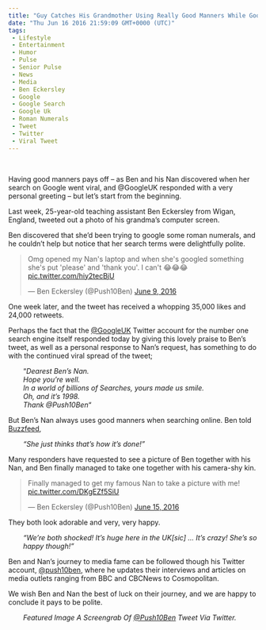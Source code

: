 ```yaml
---
title: "Guy Catches His Grandmother Using Really Good Manners While Googling"
date: "Thu Jun 16 2016 21:59:09 GMT+0000 (UTC)"
tags: 
 - Lifestyle
 - Entertainment
 - Humor
 - Pulse
 - Senior Pulse
 - News
 - Media
 - Ben Eckersley
 - Google
 - Google Search
 - Google Uk
 - Roman Numerals
 - Tweet
 - Twitter
 - Viral Tweet
---
```

<p><!--OffDef--><br>
<!--Ads1--></p><p>Having good manners pays off &#x2013; as Ben and his Nan discovered when her search on Google went viral, and @GoogleUK responded with a very personal greeting &#x2013; but let&#x2019;s start from the beginning.</p><p>Last week, 25-year-old teaching assistant Ben Eckersley from Wigan, England, tweeted out a photo of his grandma&#x2019;s computer screen.</p><p>Ben discovered that she&#x2019;d been trying to google some roman numerals, and he couldn&#x2019;t help but notice that her search terms were delightfully polite.</p><blockquote class="twitter-tweet" data-width="500"><p lang="en" dir="ltr">Omg opened my Nan&apos;s laptop and when she&apos;s googled something she&apos;s put &apos;please&apos; and &apos;thank you&apos;. I can&apos;t &#x1F602;&#x1F602;&#x1F602; <a href="https://t.co/hiy2tecBjU" onclick="__gaTracker(&apos;send&apos;, &apos;event&apos;, &apos;outbound-article&apos;, &apos;https://t.co/hiy2tecBjU&apos;, &apos;pic.twitter.com/hiy2tecBjU&apos;);">pic.twitter.com/hiy2tecBjU</a></p>
<p>&#x2014; Ben Eckersley (@Push10Ben) <a href="https://twitter.com/Push10Ben/status/740980720726908929" onclick="__gaTracker(&apos;send&apos;, &apos;event&apos;, &apos;outbound-article&apos;, &apos;https://twitter.com/Push10Ben/status/740980720726908929&apos;, &apos;June 9, 2016&apos;);">June 9, 2016</a></p></blockquote><p><script async src="//platform.twitter.com/widgets.js" charset="utf-8"></script></p><p>One week later, and the tweet has received a whopping 35,000 likes and 24,000 retweets.</p><p>Perhaps the fact that the <a href="https://twitter.com/GoogleUK" onclick="__gaTracker(&apos;send&apos;, &apos;event&apos;, &apos;outbound-article&apos;, &apos;https://twitter.com/GoogleUK&apos;, &apos;@GoogleUK&apos;);">@GoogleUK</a> Twitter account for the number one search engine itself responded today by giving this lovely praise to Ben&#x2019;s tweet, as well as a personal response to Nan&#x2019;s request, has something to do with the continued viral spread of the tweet;</p><p style="padding-left: 30px;">&#x201C;<em>Dearest Ben&#x2019;s Nan.</em><br>
<em> Hope you&#x2019;re well.</em><br>
<em> In a world of billions of Searches, yours made us smile.</em><br>
<em> Oh, and it&#x2019;s 1998.</em><br>
<em>Thank @Push10Ben</em>&#x201C;</p><p><script async src="//platform.twitter.com/widgets.js" charset="utf-8"></script></p><p>But Ben&#x2019;s Nan always uses good manners when searching online. Ben&#xA0;told <a href="https://www.buzzfeed.com/bradesposito/pls-google-ty?utm_term=.qrW9O0oKl#.enLMWy9bA" onclick="__gaTracker(&apos;send&apos;, &apos;event&apos;, &apos;outbound-article&apos;, &apos;https://www.buzzfeed.com/bradesposito/pls-google-ty?utm_term=.qrW9O0oKl#.enLMWy9bA&apos;, &apos;Buzzfeed&apos;);">Buzzfeed</a>,</p><p style="padding-left: 30px;"><em>&#x201C;She just thinks that&#x2019;s how it&#x2019;s done!&#x201D;</em></p><p>Many responders have requested to see a picture of Ben together with his Nan, and Ben finally managed to take one together with his camera-shy kin.</p><blockquote class="twitter-tweet" data-width="500"><p lang="en" dir="ltr">Finally managed to get my famous Nan to take a picture with me! <a href="https://t.co/DKgEZf5SiU" onclick="__gaTracker(&apos;send&apos;, &apos;event&apos;, &apos;outbound-article&apos;, &apos;https://t.co/DKgEZf5SiU&apos;, &apos;pic.twitter.com/DKgEZf5SiU&apos;);">pic.twitter.com/DKgEZf5SiU</a></p>
<p>&#x2014; Ben Eckersley (@Push10Ben) <a href="https://twitter.com/Push10Ben/status/743152128286425088" onclick="__gaTracker(&apos;send&apos;, &apos;event&apos;, &apos;outbound-article&apos;, &apos;https://twitter.com/Push10Ben/status/743152128286425088&apos;, &apos;June 15, 2016&apos;);">June 15, 2016</a></p></blockquote><p><script async src="//platform.twitter.com/widgets.js" charset="utf-8"></script></p><p><!--Ads2--></p><p>They both look adorable and very, very happy.</p><p style="padding-left: 30px;"><em>&#x201C;We&#x2019;re both shocked! It&#x2019;s huge here in the UK[sic] &#x2026; It&#x2019;s crazy! She&#x2019;s so happy though!&#x201D;</em></p><p>Ben and Nan&#x2019;s journey to media fame can be followed though his Twitter account,&#xA0;<a href="https://twitter.com/Push10Ben" onclick="__gaTracker(&apos;send&apos;, &apos;event&apos;, &apos;outbound-article&apos;, &apos;https://twitter.com/Push10Ben&apos;, &apos;@push10ben&apos;);">@push10ben</a>, where he updates their interviews and articles on media outlets ranging from BBC and CBCNews to Cosmopolitan.</p><p>We wish Ben and Nan the best of luck on their journey, and we are happy to conclude it pays to be polite.</p><p style="padding-left: 30px;"><em>Featured Image A Screengrab Of <a href="http://twitter.com/Push10Ben/status/743152128286425088/photo/1" onclick="__gaTracker(&apos;send&apos;, &apos;event&apos;, &apos;outbound-article&apos;, &apos;http://twitter.com/Push10Ben/status/743152128286425088/photo/1&apos;, &apos;@Push10Ben&apos;);">@Push10Ben</a> Tweet Via&#xA0;Twitter.</em></p>